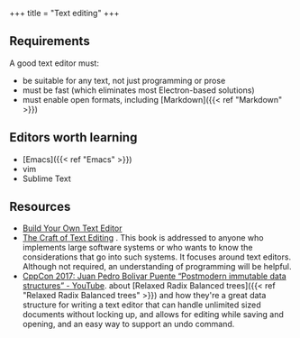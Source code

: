 +++
title = "Text editing"
+++


## Requirements
A good text editor must:
- be suitable for any text, not just programming or prose
- must be fast (which eliminates most Electron-based solutions)
- must enable open formats, including [Markdown]({{< ref "Markdown" >}})

## Editors worth learning
- [Emacs]({{< ref "Emacs" >}})
- vim
- Sublime Text

## Resources
- [Build Your Own Text Editor](https://viewsourcecode.org/snaptoken/kilo/index.html)
- [The Craft of Text Editing](http://www.finseth.com/craft/) . This book is addressed to anyone who implements large software systems or who wants to know the considerations that go into such systems. It focuses around text editors. Although not required, an understanding of programming will be helpful.
- [CppCon 2017: Juan Pedro Bolivar Puente “Postmodern immutable data structures” - YouTube](https://www.youtube.com/watch?v=sPhpelUfu8Q&feature=youtu.be). about [Relaxed Radix Balanced trees]({{< ref "Relaxed Radix Balanced trees" >}}) and how they're a great data structure for writing a text editor that can handle unlimited sized documents without locking up, and allows for editing while saving and opening, and an easy way to support an undo command.